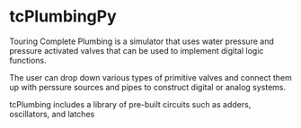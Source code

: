 # tcPlumbingPy
Touring Complete Plumbing is a simulator that uses water pressure and pressure activated valves that can be used to implement digital logic functions. 

The user can drop down various types of primitive valves and connect them up with perssure sources and pipes to construct digital or analog systems. 

tcPlumbing includes a library of pre-built circuits such as adders, oscillators, and latches

